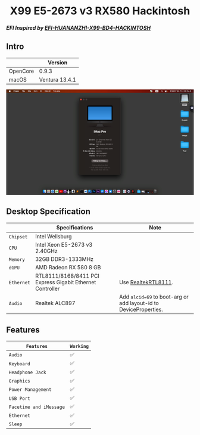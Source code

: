 # <div align="center">X99 E5-2673 v3 RX580 Hackintosh</div> 
<h5>EFI Inspired by <a href="https://github.com/vncsmnl/EFI-HUANANZHI-X99-BD4-HACKINTOSH">EFI-HUANANZHI-X99-BD4-HACKINTOSH</a>

## Intro

| | Version |
|-|---------|
| OpenCore | 0.9.3 |
| macOS | Ventura 13.4.1 |

![Screenshot](ScreenShot.png)

## Desktop Specification

|                     | Specifications| Note |
| ---------------------------- | ---------------------- |------------------|
| ``Chipset``| Intel Wellsburg |   |
| ``CPU``| Intel Xeon E5-2673 v3 2.40GHz |  |
| ``Memory``| 32GB DDR3-1333MHz |  |
| ``dGPU``| AMD Radeon RX 580 8 GB |  |
| ``Ethernet``| RTL8111/8168/8411 PCI Express Gigabit Ethernet Controller | Use [RealtekRTL8111](https://github.com/Mieze/RTL8111_driver_for_OS_X/releases). |
| ``Audio``| Realtek ALC897 | Add `alcid=69` to boot-arg or add layout-id to DeviceProperties. |

## Features

| ``Features``|``Working``| 
|-------------|-----------|
| ``Audio``|✅|
| ``Keyboard``|✅|
| ``Headphone Jack``|✅|
| ``Graphics``|✅|
| ``Power Management``|✅|                                                                   
| ``USB Port``|✅|
| ``Facetime and iMessage``|✅|
| ``Ethernet``|✅|
| ``Sleep``|✅|
